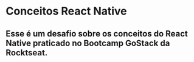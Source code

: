 # Conceitos React Native

## Esse é um desafio sobre os conceitos do  React Native praticado no Bootcamp GoStack da Rocktseat.


